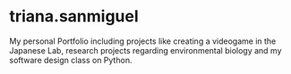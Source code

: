 # triana.sanmiguel
My personal Portfolio including projects like creating a videogame in the Japanese Lab, research projects regarding environmental biology and my software design class on Python.
